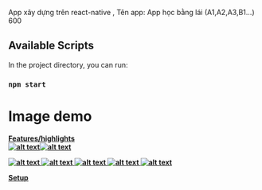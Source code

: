 App xây dựng trên react-native , 
Tên app: App học bằng lái (A1,A2,A3,B1...) 600

## Available Scripts

In the project directory, you can run:

### `npm start`

# Image demo
<b><u>Features/highlights<br/>
 ![alt text](https://raw.githubusercontent.com/hoangminh122/HocBangLaiXe/master/demo1.png)![alt text](https://raw.githubusercontent.com/hoangminh122/HocBangLaiXe/master/demo2.png)
 
 ![alt text](https://raw.githubusercontent.com/hoangminh122/HocBangLaiXe/master/demo3.png)
 ![alt text](https://raw.githubusercontent.com/hoangminh122/HocBangLaiXe/master/demo4.png)
 ![alt text](https://raw.githubusercontent.com/hoangminh122/HocBangLaiXe/master/demo5.png)
 ![alt text](https://raw.githubusercontent.com/hoangminh122/HocBangLaiXe/master/demo6.png)
 ![alt text](https://raw.githubusercontent.com/hoangminh122/HocBangLaiXe/master/demo8.png)
 
<b><u>Setup</u></b><br/>
